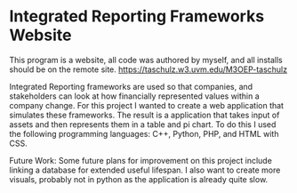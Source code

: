 # Integrated Reporting Frameworks Website

This program is a website, all code was authored by myself, and all installs should be on the remote site.
https://taschulz.w3.uvm.edu/M3OEP-taschulz


Integrated Reporting frameworks are used so that companies, and stakeholders can look at how financially represented values within a company change. For this project I wanted to create a web application that simulates these frameworks. The result is a application that takes input of assets and then represents them in a table and pi chart. To do this I used the following programming languages: C++, Python, PHP, and HTML with CSS.

Future Work:
Some future plans for improvement on this project include linking a database for extended useful lifespan. I also want to create more visuals, probably not in python as the application is already quite slow.
